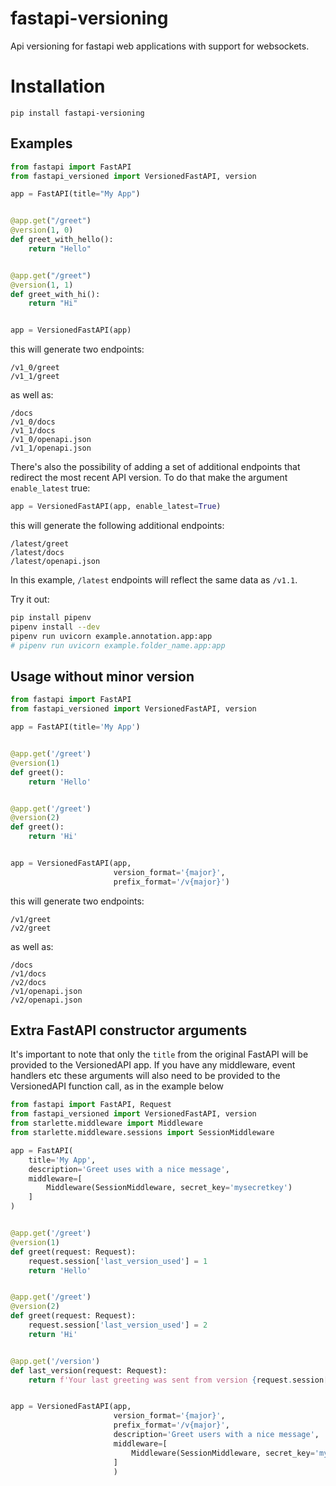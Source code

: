 # fastapi-versioning
Api versioning for fastapi web applications
with support for websockets.

# Installation

`pip install fastapi-versioning`

## Examples

```python
from fastapi import FastAPI
from fastapi_versioned import VersionedFastAPI, version

app = FastAPI(title="My App")


@app.get("/greet")
@version(1, 0)
def greet_with_hello():
    return "Hello"


@app.get("/greet")
@version(1, 1)
def greet_with_hi():
    return "Hi"


app = VersionedFastAPI(app)
```

this will generate two endpoints:
```
/v1_0/greet
/v1_1/greet
```
as well as:
```
/docs
/v1_0/docs
/v1_1/docs
/v1_0/openapi.json
/v1_1/openapi.json
```

There's also the possibility of adding a set of additional endpoints that
redirect the most recent API version. To do that make the argument
`enable_latest` true:

```python
app = VersionedFastAPI(app, enable_latest=True)
```

this will generate the following additional endpoints:
```
/latest/greet
/latest/docs
/latest/openapi.json
```
In this example, `/latest` endpoints will reflect the same data as `/v1.1`.

Try it out:
```sh
pip install pipenv
pipenv install --dev
pipenv run uvicorn example.annotation.app:app
# pipenv run uvicorn example.folder_name.app:app
```

## Usage without minor version

```python
from fastapi import FastAPI
from fastapi_versioned import VersionedFastAPI, version

app = FastAPI(title='My App')


@app.get('/greet')
@version(1)
def greet():
    return 'Hello'


@app.get('/greet')
@version(2)
def greet():
    return 'Hi'


app = VersionedFastAPI(app,
                       version_format='{major}',
                       prefix_format='/v{major}')
```

this will generate two endpoints:
```
/v1/greet
/v2/greet
```
as well as:
```
/docs
/v1/docs
/v2/docs
/v1/openapi.json
/v2/openapi.json
```

## Extra FastAPI constructor arguments

It's important to note that only the `title` from the original FastAPI will be
provided to the VersionedAPI app. If you have any middleware, event handlers
etc these arguments will also need to be provided to the VersionedAPI function
call, as in the example below

```python
from fastapi import FastAPI, Request
from fastapi_versioned import VersionedFastAPI, version
from starlette.middleware import Middleware
from starlette.middleware.sessions import SessionMiddleware

app = FastAPI(
    title='My App',
    description='Greet uses with a nice message',
    middleware=[
        Middleware(SessionMiddleware, secret_key='mysecretkey')
    ]
)


@app.get('/greet')
@version(1)
def greet(request: Request):
    request.session['last_version_used'] = 1
    return 'Hello'


@app.get('/greet')
@version(2)
def greet(request: Request):
    request.session['last_version_used'] = 2
    return 'Hi'


@app.get('/version')
def last_version(request: Request):
    return f'Your last greeting was sent from version {request.session["last_version_used"]}'


app = VersionedFastAPI(app,
                       version_format='{major}',
                       prefix_format='/v{major}',
                       description='Greet users with a nice message',
                       middleware=[
                           Middleware(SessionMiddleware, secret_key='mysecretkey')
                       ]
                       )
```
